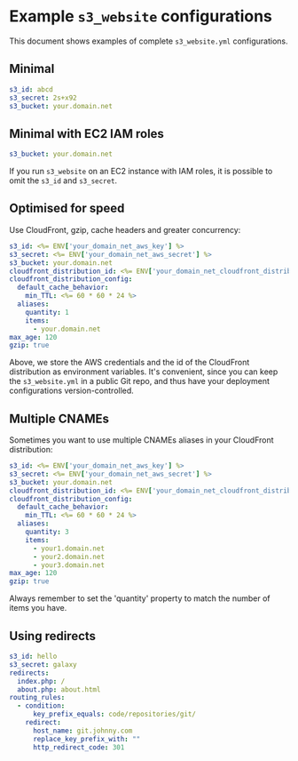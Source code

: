 # Example `s3_website` configurations

This document shows examples of complete `s3_website.yml` configurations.

## Minimal

````yaml
s3_id: abcd
s3_secret: 2s+x92
s3_bucket: your.domain.net
````

## Minimal with EC2 IAM roles

````yaml
s3_bucket: your.domain.net
````

If you run `s3_website` on an EC2 instance with IAM roles, it is possible to omit
the `s3_id` and `s3_secret`.

## Optimised for speed

Use CloudFront, gzip, cache headers and greater concurrency:

````yaml
s3_id: <%= ENV['your_domain_net_aws_key'] %>
s3_secret: <%= ENV['your_domain_net_aws_secret'] %>
s3_bucket: your.domain.net
cloudfront_distribution_id: <%= ENV['your_domain_net_cloudfront_distribution_id'] %>
cloudfront_distribution_config:
  default_cache_behavior:
    min_TTL: <%= 60 * 60 * 24 %>
  aliases:
    quantity: 1
    items:
      - your.domain.net
max_age: 120
gzip: true
````

Above, we store the AWS credentials and the id of the CloudFront distribution as
environment variables. It's convenient, since you can keep the `s3_website.yml`
in a public Git repo, and thus have your deployment configurations
version-controlled.

## Multiple CNAMEs

Sometimes you want to use multiple CNAMEs aliases in your CloudFront distribution:

````yaml
s3_id: <%= ENV['your_domain_net_aws_key'] %>
s3_secret: <%= ENV['your_domain_net_aws_secret'] %>
s3_bucket: your.domain.net
cloudfront_distribution_id: <%= ENV['your_domain_net_cloudfront_distribution_id'] %>
cloudfront_distribution_config:
  default_cache_behavior:
    min_TTL: <%= 60 * 60 * 24 %>
  aliases:
    quantity: 3
    items:
      - your1.domain.net
      - your2.domain.net
      - your3.domain.net
max_age: 120
gzip: true
````

Always remember to set the 'quantity' property to match the number of items you have.

## Using redirects

````yaml
s3_id: hello
s3_secret: galaxy
redirects:
  index.php: /
  about.php: about.html
routing_rules:
  - condition:
      key_prefix_equals: code/repositories/git/
    redirect:
      host_name: git.johnny.com
      replace_key_prefix_with: ""
      http_redirect_code: 301
````
